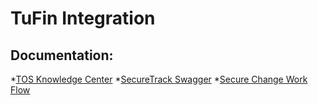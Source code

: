# TuFin Integration


## Documentation:
*[TOS Knowledge Center](https://forum.tufin.com/support/kc/latest/Content/Suite/4423.htm?tocpath=The%20TOS%20Developers%20Guide%7CThe%20TOS%20REST%20API%7CGetting%20Started%20with%20the%20TOS%20API%7C_____0)
*[SecureTrack Swagger](https://forum.tufin.com/support/kc/rest-api/R21-3/securetrack/apidoc/#!/Monitored_Devices/getDevices)
*[Secure Change Work Flow](https://forum.tufin.com/support/kc/rest-api/R21-3/securechangeworkflow/apidoc/#!/Applications/getApplications)

